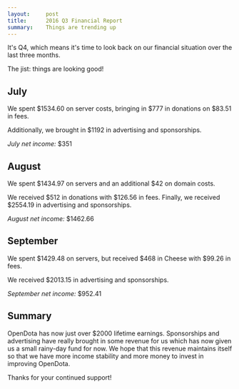 ```yaml
---
layout:     post
title:      2016 Q3 Financial Report
summary:    Things are trending up
---
```


It's Q4, which means it's time to look back on our financial situation over the last three months.

The jist: things are looking good!

## July

We spent $1534.60 on server costs, bringing in $777 in donations on $83.51 in fees.

Additionally, we brought in $1192 in advertising and sponsorships.

*July net income:* $351

## August

We spent $1434.97 on servers and an additional $42 on domain costs.

We received $512 in donations with $126.56 in fees. Finally, we received $2554.19 in advertising
and sponsorships.

*August net income:* $1462.66

## September

We spent $1429.48 on servers, but received $468 in Cheese with $99.26 in fees.

We received $2013.15 in advertising and sponsorships.

*September net income:* $952.41

## Summary

OpenDota has now just over $2000 lifetime earnings. Sponsorships and advertising have really
brought in some revenue for us which has now given us a small rainy-day fund for now. We hope
that this revenue maintains itself so that we have more income stability and more money to invest
in improving OpenDota.

Thanks for your continued support!
